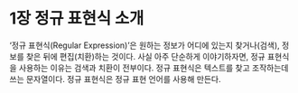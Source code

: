 # 1장 정규 표현식 소개

‘정규 표현식(Regular Expression)’은 원하는 정보가 어디에 있는지 찾거나(검색), 정보를 찾은 뒤에 편집(치환)하는 것이다. 사실 아주 단순하게 이야기하자면, 정규 표현식을 사용하는 이유는 검색과 치환이 전부이다.
정규 표현식은 텍스트를 찾고 조작하는데 쓰는 문자열이다. 정규 표현식은 정규 표현 언어를 사용해 만든다.
